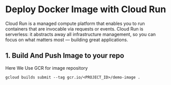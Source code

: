 # Deploy Docker Image with Cloud Run

Cloud Run is a managed compute platform that enables you to run containers that are invocable via requests or events. Cloud Run is serverless: it abstracts away all infrastructure management, so you can focus on what matters most — building great applications.


## 1. Build And Push Image to your repo 

Here We Use GCR for image repository 


```shell
gcloud builds submit --tag gcr.io/<PROJECT_ID>/demo-image .
```